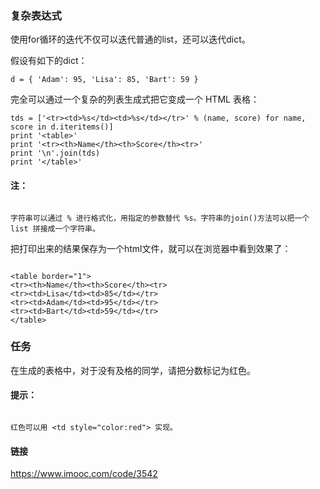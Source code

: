 ### 复杂表达式

使用for循环的迭代不仅可以迭代普通的list，还可以迭代dict。

假设有如下的dict：

```
d = { 'Adam': 95, 'Lisa': 85, 'Bart': 59 }

```
完全可以通过一个复杂的列表生成式把它变成一个 HTML 表格：

```
tds = ['<tr><td>%s</td><td>%s</td></tr>' % (name, score) for name, score in d.iteritems()]
print '<table>'
print '<tr><th>Name</th><th>Score</th><tr>'
print '\n'.join(tds)
print '</table>'

```

#### 注：

```

字符串可以通过 % 进行格式化，用指定的参数替代 %s。字符串的join()方法可以把一个 list 拼接成一个字符串。

```

把打印出来的结果保存为一个html文件，就可以在浏览器中看到效果了：

```

<table border="1">
<tr><th>Name</th><th>Score</th><tr>
<tr><td>Lisa</td><td>85</td></tr>
<tr><td>Adam</td><td>95</td></tr>
<tr><td>Bart</td><td>59</td></tr>
</table>

```

### 任务

在生成的表格中，对于没有及格的同学，请把分数标记为红色。

#### 提示：
```

红色可以用 <td style="color:red"> 实现。

```

#### 链接

https://www.imooc.com/code/3542



